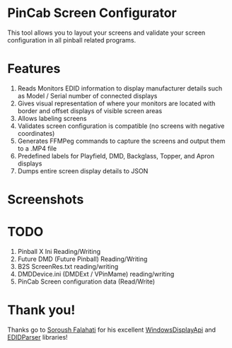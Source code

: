 # PinCab Screen Configurator
This tool allows you to layout your screens and validate your screen configuration in all pinball related programs.

# Features

1. Reads Monitors EDID information to display manufacturer details such as Model / Serial number of connected displays
2. Gives visual representation of where your monitors are located with border and offset displays of visible screen areas
3. Allows labeling screens
4. Validates screen configuration is compatible (no screens with negative coordinates)
5. Generates FFMPeg commands to capture the screens and output them to a .MP4 file
6. Predefined labels for Playfield, DMD, Backglass, Topper, and Apron displays
7. Dumps entire screen display details to JSON

# Screenshots


# TODO
1. Pinball X Ini Reading/Writing
2. Future DMD (Future Pinball) Reading/Writing
3. B2S ScreenRes.txt reading/writing
4. DMDDevice.ini (DMDExt / VPinMame) reading/writing
5. PinCab Screen configuration data (Read/Write)

# Thank you!
Thanks go to [Soroush Falahati](https://github.com/falahati) for his excellent [WindowsDisplayApi](https://github.com/falahati/WindowsDisplayAPI) and [EDIDParser](https://github.com/falahati/EDIDParser) libraries!